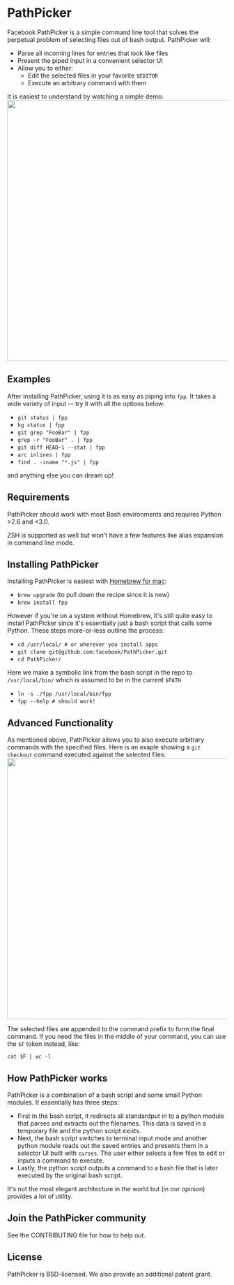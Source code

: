 # PathPicker
Facebook PathPicker is a simple command line tool that solves the perpetual
problem of selecting files out of bash output. PathPicker will:
* Parse all incoming lines for entries that look like files
* Present the piped input in a convenient selector UI
* Allow you to either:
    * Edit the selected files in your favorite `$EDITOR`
    * Execute an arbitrary command with them

It is easiest to understand by watching a simple demo:
<a href="https://asciinema.org/a/19519" target="_blank"><img src="https://asciinema.org/a/19519.png" width="597"/></a>

## Examples
After installing PathPicker, using it is as easy as piping into `fpp`. It takes
a wide variety of input -- try it with all the options below:

* `git status | fpp`
* `hg status | fpp`
* `git grep "FooBar" | fpp`
* `grep -r "FooBar" . | fpp`
* `git diff HEAD~1 --stat | fpp`
* `arc inlines | fpp`
* `find . -iname "*.js" | fpp`

and anything else you can dream up!

## Requirements
PathPicker should work with most Bash environments and requires Python >2.6
and <3.0.

ZSH is supported as well but won't have a few features like alias expansion
in command line mode.

## Installing PathPicker

Installing PathPicker is easiest with [Homebrew for mac](http://brew.sh/):

* `brew upgrade` (to pull down the recipe since it is new)
* `brew install fpp`

However if you're on a system without Homebrew, it's still quite easy to install
PathPicker since it's essentially just a bash script that calls some Python. These
steps more-or-less outline the process:

* `cd /usr/local/ # or wherever you install apps`
* `git clone git@github.com:facebook/PathPicker.git`
* `cd PathPicker/`

Here we make a symbolic link from the bash script in the repo
to `/usr/local/bin/` which is assumed to be in the current
`$PATH`

* `ln -s ./fpp /usr/local/bin/fpp`
* `fpp --help # should work!`

## Advanced Functionality

As mentioned above, PathPicker allows you to also execute arbitrary commands with the specified files.
Here is an exaple showing a `git checkout` command executed against the selected files:
<a href="https://asciinema.org/a/19520" target="_blank"><img src="https://asciinema.org/a/19520.png" width="597"/></a>

The selected files are appended to the command prefix to form the final command. If you need the files
in the middle of your command, you can use the `$F` token instead, like:

`cat $F | wc -l`

## How PathPicker works
PathPicker is a combination of a bash script and some small Python modules.
It essentially has three steps:

* First in the bash script, it redirects all standardput in to a python module that
parses and extracts out the filenames. This data is saved in a temporary file
and the python script exists.
* Next, the bash script switches to terminal input mode and
another python module reads out the saved entries and presents them in a
selector UI built with `curses`. The user either selects a few files to edit or inputs a command
to execute.
* Lastly, the python script outputs a command to a bash file that is later
executed by the original bash script.

It's not the most elegant architecture in the world but (in our opinion) provides a lot of utility.

## Join the PathPicker community
See the CONTRIBUTING file for how to help out.

## License
PathPicker is BSD-licensed. We also provide an additional patent grant.
